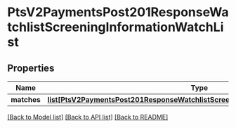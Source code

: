 # PtsV2PaymentsPost201ResponseWatchlistScreeningInformationWatchList

## Properties
Name | Type | Description | Notes
------------ | ------------- | ------------- | -------------
**matches** | [**list[PtsV2PaymentsPost201ResponseWatchlistScreeningInformationWatchListMatches]**](PtsV2PaymentsPost201ResponseWatchlistScreeningInformationWatchListMatches.md) |  | [optional] 

[[Back to Model list]](../README.md#documentation-for-models) [[Back to API list]](../README.md#documentation-for-api-endpoints) [[Back to README]](../README.md)


